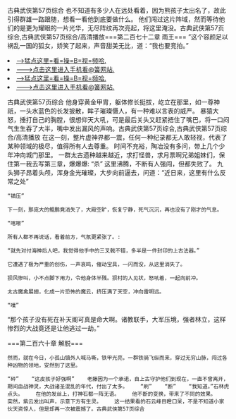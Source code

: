 古典武侠第57页综合    也不知道有多少人在远处看着，因为熊孩子太出名了，故此引得群雄一路跟随，想看一看他到底要做什么。    他们闯过这片阵域，然而等待他们的是更为耀眼的一片光华，无尽阵纹再次亮起，将这里淹没。古典武侠第57页综合,古典武侠第57页综合/高清播放===第二百七十二章 雨王===    ”这个容颜足以祸乱一国的狐女，娇笑了起来，声音甜美无比，道：“我也要竞拍。”

<li><a href="http://rcdgmi154.cc103.xyz/#md_1026">-->猛点这里=看=操=B=视=频哈.</a></li>
<li><a href="http://rcdgmi154.cc103.xyz/#md_1026">--->点击这里进入手机看@簧网站.</a></li>





<li><a href="http://rcdgmi154.cc103.xyz/#md_1026">-->猛点这里=看=操=B=视=频哈.</a></li>
<li><a href="http://rcdgmi154.cc103.xyz/#md_1026">--->点击这里进入手机看@簧网站.</a></li>



古典武侠第57页综合    他身穿黄金甲胄，躯体修长挺拔，屹立在那里，如一尊神祇，一头水蓝色的长发披散，眸子璀璨慑人，有一种难以言表的威严。    暴猿大怒，捶打自己的胸膛，很想仰天大吼，可是最后关头又赶紧捂住了嘴巴，将一口闷气生生吞了大半，嘴中发出漏风的声响。古典武侠第57页综合,古典武侠第57页综合/高清播放    在这一刻，整片虚神界都一震，任何一种纪录都无人敢轻视，代表了某种领域的极尽，值得所有人去尊重。
    时间不充裕，陶冶没有多问，带上几个少年冲向城门那里。    一群太古遗种越来越近，求打怪兽，求月票啊兄弟姐妹们，保住第一我去写第三章，爆爆爆:    “杀”    这里沸腾，不断有人强闯，但都失败了。    九头狮子昂着头颅，浑身金光璀璨，大步向前逼去，问道：“近日来，这里有什么反常之处”

    “镇压”

    下一刻，那庞大的鲲鹏竟消失了，大殿空旷，恢复宁静，死气沉沉，再也没有了刚才的气息。

    “喀嚓”

    所有人都不再说话，看着前方，气氛更紧张了。:

    “就先对付海神后人吧，我觉得他手中的三叉戟不错，多半是一件封印的上古法器。”

    它遭遇了极为严重的创伤，一声哀鸣，催动宝具，一闪而没，从这里消失了。

    狈风惨叫，小不点脚下用力，令他身体半残。狈村的人见状，怒吼着，一起向前冲。

    太古魔禽展翅，化成一片恐怖的魔云，挤压满了天空，冲向雷明远。

    “噗”

“那个孩子没有死在补天阁可真是命大啊。诸教联手，大军压境，强者林立，这样惨烈的大战竟还是让他逃过一劫。”

===第二百六十章 解脱===

    然而，就在今日，小孤山镇外人喊马嘶，铁甲光亮，一群铁骑飞纵而来，穿过无穷山脉，闯过各种凶物的领地，安然到了这里。

    “砰”    “这皮孩子好强啊”    老藤因为一个承诺，自上古守护他们到现在，一直不曾离开，期间血战神灵，大战诸圣混乱的年代，付出了太多。    “刷”    “断”    “我知道。”石林虎点头。    在他的发丝上，打神石都一阵无语。    他不断的变换，带来了不同的效果。    突然，紫云发出叫声，示意下方有生灵。    这一结果看的石云峰目瞪口呆，不是不知道小家伙天资惊人，但是却再一次被震撼了。古典武侠第57页综合
